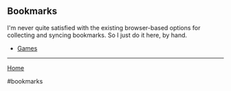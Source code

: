 ## Bookmarks

I'm never quite satisfied with the existing browser-based options for collecting
and syncing bookmarks. So I just do it here, by hand.

- [Games](bookmarks/games.md)

---

[Home](/)

#bookmarks
